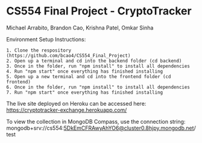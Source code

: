 # CS554 Final Project - CryptoTracker

Michael Arrabito, Brandon Cao, Krishna Patel, Omkar Sinha

Environment Setup Instructions:

    1. Clone the respository (https://github.com/bcao4/CS554_Final_Project)
    2. Open up a terminal and cd into the backend folder (cd backend)
    3. Once in the folder, run "npm install" to install all dependencies 
    4. Run "npm start" once everything has finished installing 
    5. Open up a new terminal and cd into the frontend folder (cd frontend)
    6. Once in the folder, run "npm install" to install all dependencies 
    7. Run "npm start" once everything has finished installing 

The live site deployed on Heroku can be accessed here: https://cryptotracker-exchange.herokuapp.com/

To view the collection in MongoDB Compass, use the connection string: mongodb+srv://cs554:5DkEmCFRAwyAhYO6@cluster0.8hjpy.mongodb.net/test
